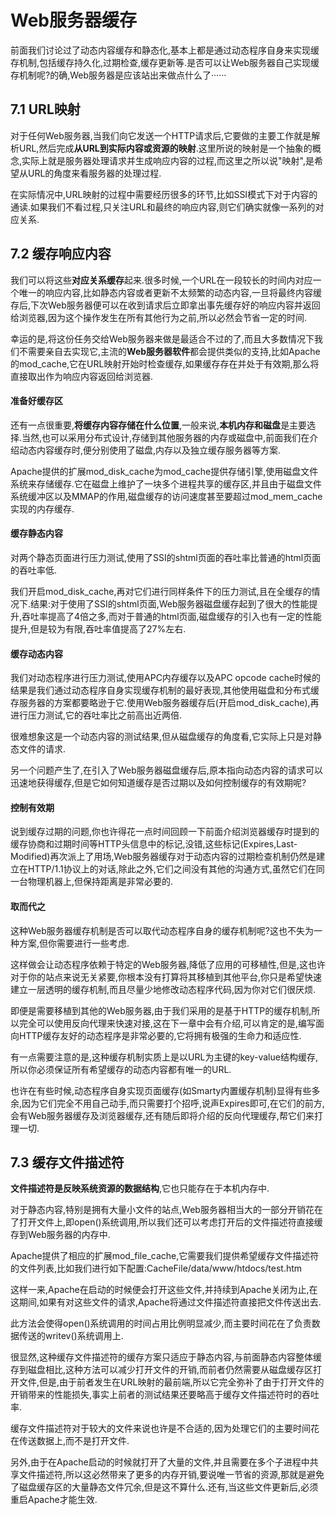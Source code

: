 # Web服务器缓存  
前面我们讨论过了动态内容缓存和静态化,基本上都是通过动态程序自身来实现缓存机制,包括缓存持久化,过期检查,缓存更新等.是否可以让Web服务器自己实现缓存机制呢?的确,Web服务器是应该站出来做点什么了······  

## 7.1 URL映射  
 对于任何Web服务器,当我们向它发送一个HTTP请求后,它要做的主要工作就是解析URL,然后完成**从URL到实际内容或资源的映射**.这里所说的映射是一个抽象的概念,实际上就是服务器处理请求并生成响应内容的过程,而这里之所以说"映射",是希望从URL的角度来看服务器的处理过程.  

在实际情况中,URL映射的过程中需要经历很多的环节,比如SSI模式下对于内容的通读.如果我们不看过程,只关注URL和最终的响应内容,则它们确实就像一系列的对应关系.  

## 7.2 缓存响应内容  
 我们可以将这些**对应关系缓存**起来.很多时候,一个URL在一段较长的时间内对应一个唯一的响应内容,比如静态内容或者更新不太频繁的动态内容,一旦将最终内容缓存后,下次Web服务器便可以在收到请求后立即拿出事先缓存好的响应内容并返回给浏览器,因为这个操作发生在所有其他行为之前,所以必然会节省一定的时间.  

幸运的是,将这份任务交给Web服务器来做是最适合不过的了,而且大多数情况下我们不需要亲自去实现它,主流的**Web服务器软件**都会提供类似的支持,比如Apache的mod_cache,它在URL映射开始时检查缓存,如果缓存存在并处于有效期,那么将直接取出作为响应内容返回给浏览器.  

#### 准备好缓存区  
 还有一点很重要,**将缓存内容存储在什么位置**,一般来说,**本机内存和磁盘**是主要选择.当然,也可以采用分布式设计,存储到其他服务器的内存或磁盘中,前面我们在介绍动态内容缓存时,便分别使用了磁盘,内存以及独立缓存服务器等方案.  

Apache提供的扩展mod_disk_cache为mod_cache提供存储引擎,使用磁盘文件系统来存储缓存.它在磁盘上维护了一块多个进程共享的缓存区,并且由于磁盘文件系统缓冲区以及MMAP的作用,磁盘缓存的访问速度甚至要超过mod_mem_cache实现的内存缓存.  

#### 缓存静态内容  
 对两个静态页面进行压力测试,使用了SSI的shtml页面的吞吐率比普通的html页面的吞吐率低.  

我们开启mod_disk_cache,再对它们进行同样条件下的压力测试,且在全缓存的情况下.结果:对于使用了SSI的shtml页面,Web服务器磁盘缓存起到了很大的性能提升,吞吐率提高了4倍之多,而对于普通的html页面,磁盘缓存的引入也有一定的性能提升,但是较为有限,吞吐率值提高了27%左右.  

#### 缓存动态内容  
 我们对动态程序进行压力测试,使用APC内存缓存以及APC opcode cache时候的结果是我们通过动态程序自身实现缓存机制的最好表现,其他使用磁盘和分布式缓存服务器的方案都要略逊于它.使用Web服务器缓存后(开启mod_disk_cache),再进行压力测试,它的吞吐率比之前高出近两倍.  

很难想象这是一个动态内容的测试结果,但从磁盘缓存的角度看,它实际上只是对静态文件的请求.  

另一个问题产生了,在引入了Web服务器磁盘缓存后,原本指向动态内容的请求可以迅速地获得缓存,但是它如何知道缓存是否过期以及如何控制缓存的有效期呢?  

#### 控制有效期  
 说到缓存过期的问题,你也许得花一点时间回顾一下前面介绍浏览器缓存时提到的缓存协商和过期时间等HTTP头信息中的标记,没错,这些标记(Expires,Last-Modified)再次派上了用场,Web服务器缓存对于动态内容的过期检查机制仍然是建立在HTTP/1.1协议上的对话,除此之外,它们之间没有其他的沟通方式,虽然它们在同一台物理机器上,但保持距离是非常必要的.  

#### 取而代之  
 这种Web服务器缓存机制是否可以取代动态程序自身的缓存机制呢?这也不失为一种方案,但你需要进行一些考虑.  

这样做会让动态程序依赖于特定的Web服务器,降低了应用的可移植性,但是,这也许对于你的站点来说无关紧要,你根本没有打算将其移植到其他平台,你只是希望快速建立一层透明的缓存机制,而且尽量少地修改动态程序代码,因为你对它们很厌烦.  

即便是需要移植到其他的Web服务器,由于我们采用的是基于HTTP的缓存机制,所以完全可以使用反向代理来快速对接,这在下一章中会有介绍,可以肯定的是,编写面向HTTP缓存友好的动态程序是非常必要的,它将拥有极强的生命力和适应性.  

有一点需要注意的是,这种缓存机制实质上是以URL为主键的key-value结构缓存,所以你必须保证所有希望缓存的动态内容都有唯一的URL.  

也许在有些时候,动态程序自身实现页面缓存(如Smarty内置缓存机制)显得有些多余,因为它们完全不用自己动手,而只需要打个招呼,说声Expires即可,在它们的前方,会有Web服务器缓存及浏览器缓存,还有随后即将介绍的反向代理缓存,帮它们来打理一切.  

## 7.3 缓存文件描述符  
 **文件描述符是反映系统资源的数据结构**,它也只能存在于本机内存中.  

对于静态内容,特别是拥有大量小文件的站点,Web服务器相当大的一部分开销花在了打开文件上,即open()系统调用,所以我们还可以考虑打开后的文件描述符直接缓存到Web服务器的内存中.  

Apache提供了相应的扩展mod_file_cache,它需要我们提供希望缓存文件描述符的文件列表,比如我们进行如下配置:CacheFile/data/www/htdocs/test.htm  

这样一来,Apache在启动的时候便会打开这些文件,并持续到Apache关闭为止,在这期间,如果有对这些文件的请求,Apache将通过文件描述符直接把文件传送出去.  

此方法会使得open()系统调用的时间占用比例明显减少,而主要时间花在了负责数据传送的writev()系统调用上.  

很显然,这种缓存文件描述符的缓存方案只适应于静态内容,与前面静态内容整体缓存到磁盘相比,这种方法可以减少打开文件的开销,而前者仍然需要从磁盘缓存区打开文件,但是,由于前者发生在URL映射的最前端,所以它完全弥补了由于打开文件的开销带来的性能损失,事实上前者的测试结果还要略高于缓存文件描述符时的吞吐率.  

缓存文件描述符对于较大的文件来说也许是不合适的,因为处理它们的主要时间花在传送数据上,而不是打开文件.  

另外,由于在Apache启动的时候就打开了大量的文件,并且需要在多个子进程中共享文件描述符,所以这必然带来了更多的内存开销,要说唯一节省的资源,那就是避免了磁盘缓存区的大量静态文件冗余,但是这不算什么.还有,当这些文件更新后,必须重启Apache才能生效.  

